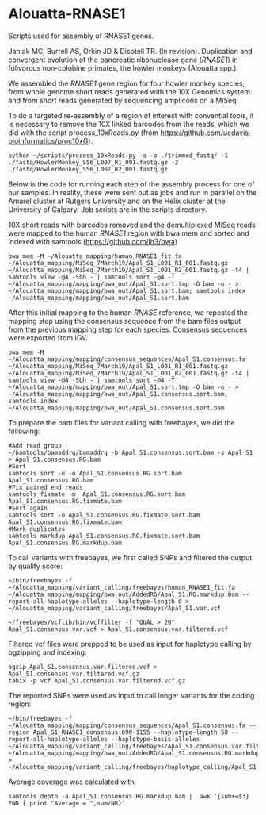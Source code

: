 # Alouatta-RNASE1
Scripts used for assembly of RNASE1 genes. 

Janiak MC, Burrell AS, Orkin JD & Disotell TR. (In revision). Duplication and convergent evolution of the pancreatic ribonuclease gene (*RNASE1*) in folivorous non-colobine primates, the howler monkeys (Alouatta spp.). 

We assembled the *RNASE1* gene region for four howler monkey species, from whole genome short reads generated with the 10X Genomics system and from short reads generated by sequencing amplicons on a MiSeq. 

To do a targeted re-assembly of a region of interest with convential tools, it is necessary to remove the 10X linked barcodes from the reads, which we did with the script process_10xReads.py (from https://github.com/ucdavis-bioinformatics/proc10xG). 

```
python ~/scripts/process_10xReads.py -a -o ./trimmed_fastq/ -1 ./fastq/HowlerMonkey_S56_L007_R1_001.fastq.gz -2 ./fastq/HowlerMonkey_S56_L007_R2_001.fastq.gz
```

Below is the code for running each step of the assembly process for one of our samples. In reality, these were sent out as jobs and run in parallel on the Amarel cluster at Rutgers University and on the Helix cluster at the University of Calgary. Job scripts are in the scripts directory. 

10X short reads with barcodes removed and the demultiplexed MiSeq reads were mapped to the human *RNASE1* region with bwa mem and sorted and indexed with samtools (https://github.com/lh3/bwa)

```
bwa mem -M ~/Alouatta_mapping/human_RNASE1_fit.fa ~/Alouatta_mapping/MiSeq_7March19/Apal_S1_L001_R1_001.fastq.gz ~/Alouatta_mapping/MiSeq_7March19/Apal_S1_L001_R2_001.fastq.gz -t4 | samtools view -@4 -Sbh - | samtools sort -@4 -T ~/Alouatta_mapping/mapping/bwa_out/Apal_S1.sort.tmp -O bam -o - > ~/Alouatta_mapping/mapping/bwa_out/Apal_S1.sort.bam; samtools index ~/Alouatta_mapping/mapping/bwa_out/Apal_S1.sort.bam
```

After this initial mapping to the human *RNASE* reference, we repeated the mapping step using the consensus sequence from the bam files output from the previous mapping step for each species. Consensus sequences were exported from IGV. 

```
bwa mem -M ~/Alouatta_mapping/mapping/consensus_sequences/Apal_S1.consensus.fa ~/Alouatta_mapping/MiSeq_7March19/Apal_S1_L001_R1_001.fastq.gz ~/Alouatta_mapping/MiSeq_7March19/Apal_S1_L001_R2_001.fastq.gz -t4 | samtools view -@4 -Sbh - | samtools sort -@4 -T ~/Alouatta_mapping/mapping/bwa_out/Apal_S1.sort.tmp -O bam -o - > ~/Alouatta_mapping/mapping/bwa_out/Apal_S1.consensus.sort.bam; samtools index ~/Alouatta_mapping/mapping/bwa_out/Apal_S1.consensus.sort.bam
```

To prepare the bam files for variant calling with freebayes, we did the following:
```
#Add read group
~/bamtools/bamaddrg/bamaddrg -b Apal_S1.consensus.sort.bam -s Apal_S1 > Apal_S1.consensus.RG.bam
#Sort
samtools sort -n -o Apal_S1.consensus.RG.sort.bam Apal_S1.consensus.RG.bam
#Fix paired end reads
samtools fixmate -m  Apal_S1.consensus.RG.sort.bam Apal_S1.consensus.RG.fixmate.bam
#Sort again
samtools sort -o Apal_S1.consensus.RG.fixmate.sort.bam Apal_S1.consensus.RG.fixmate.bam
#Mark duplicates
samtools markdup Apal_S1.consensus.RG.fixmate.sort.bam Apal_S1.consensus.RG.markdup.bam
```
To call variants with freebayes, we first called SNPs and filtered the output by quality score:
```
~/bin/freebayes -f ~/Alouatta_mapping/variant_calling/freebayes/human_RNASE1_fit.fa ~/Alouatta_mapping/mapping/bwa_out/AddedRG/Apal_S1.RG.markdup.bam --report-all-haplotype-alleles --haplotype-length 0 > ~/Alouatta_mapping/variant_calling/freebayes/Apal_S1.var.vcf

~/freebayes/vcflib/bin/vcffilter -f "QUAL > 20" Apal_S1.consensus.var.vcf > Apal_S1.consensus.var.filtered.vcf
```
Filtered vcf files were prepped to be used as input for haplotype calling by bgzipping and indexing:
```
bgzip Apal_S1.consensus.var.filtered.vcf > Apal_S1.consensus.var.filtered.vcf.gz
tabix -p vcf Apal_S1.consensus.var.filtered.vcf.gz
```
The reported SNPs were used as input to call longer variants for the coding region:
```
~/bin/freebayes -f ~/Alouatta_mapping/mapping/consensus_sequences/Apal_S1.consensus.fa --region Apal_S1_RNASE1_consensus:690-1155 --haplotype-length 50 --report-all-haplotype-alleles --haplotype-basis-alleles ~/Alouatta_mapping/variant_calling/freebayes/Apal_S1.consensus.var.filtered.vcf.gz ~/Alouatta_mapping/mapping/bwa_out/AddedRG/Apal_S1.consensus.RG.markdup.bam > ~/Alouatta_mapping/variant_calling/freebayes/haplotype_calling/Apal_S1.hap.vcf
```
Average coverage was calculated with:
```
samtools depth -a Apal_S1.consensus.RG.markdup.bam |  awk '{sum+=$3} END { print "Average = ",sum/NR}'
```
